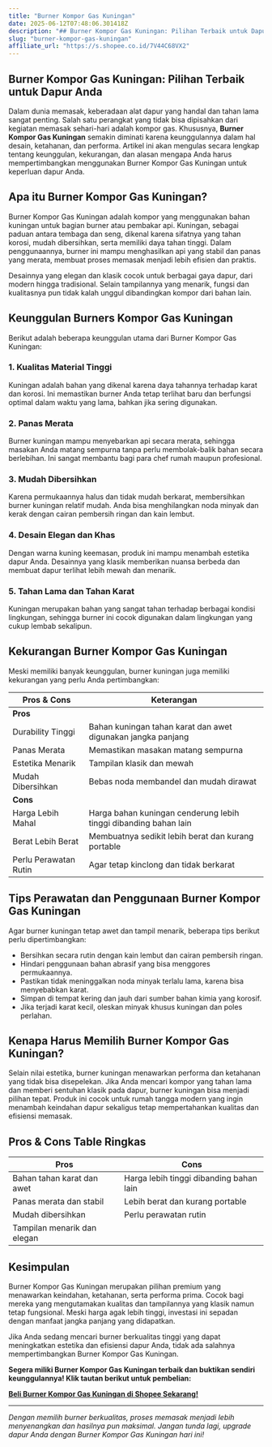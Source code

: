 ```yaml
---
title: "Burner Kompor Gas Kuningan"
date: 2025-06-12T07:48:06.301418Z
description: "## Burner Kompor Gas Kuningan: Pilihan Terbaik untuk Dapur Anda..."
slug: "burner-kompor-gas-kuningan"
affiliate_url: "https://s.shopee.co.id/7V44C68VX2"
---
```

## Burner Kompor Gas Kuningan: Pilihan Terbaik untuk Dapur Anda

Dalam dunia memasak, keberadaan alat dapur yang handal dan tahan lama sangat penting. Salah satu perangkat yang tidak bisa dipisahkan dari kegiatan memasak sehari-hari adalah kompor gas. Khususnya, **Burner Kompor Gas Kuningan** semakin diminati karena keunggulannya dalam hal desain, ketahanan, dan performa. Artikel ini akan mengulas secara lengkap tentang keunggulan, kekurangan, dan alasan mengapa Anda harus mempertimbangkan menggunakan Burner Kompor Gas Kuningan untuk keperluan dapur Anda.

## Apa itu Burner Kompor Gas Kuningan?

Burner Kompor Gas Kuningan adalah kompor yang menggunakan bahan kuningan untuk bagian burner atau pembakar api. Kuningan, sebagai paduan antara tembaga dan seng, dikenal karena sifatnya yang tahan korosi, mudah dibersihkan, serta memiliki daya tahan tinggi. Dalam penggunaannya, burner ini mampu menghasilkan api yang stabil dan panas yang merata, membuat proses memasak menjadi lebih efisien dan praktis.

Desainnya yang elegan dan klasik cocok untuk berbagai gaya dapur, dari modern hingga tradisional. Selain tampilannya yang menarik, fungsi dan kualitasnya pun tidak kalah unggul dibandingkan kompor dari bahan lain.

## Keunggulan Burners Kompor Gas Kuningan

Berikut adalah beberapa keunggulan utama dari Burner Kompor Gas Kuningan:

### 1. Kualitas Material Tinggi
Kuningan adalah bahan yang dikenal karena daya tahannya terhadap karat dan korosi. Ini memastikan burner Anda tetap terlihat baru dan berfungsi optimal dalam waktu yang lama, bahkan jika sering digunakan.

### 2. Panas Merata
Burner kuningan mampu menyebarkan api secara merata, sehingga masakan Anda matang sempurna tanpa perlu membolak-balik bahan secara berlebihan. Ini sangat membantu bagi para chef rumah maupun profesional.

### 3. Mudah Dibersihkan
Karena permukaannya halus dan tidak mudah berkarat, membersihkan burner kuningan relatif mudah. Anda bisa menghilangkan noda minyak dan kerak dengan cairan pembersih ringan dan kain lembut.

### 4. Desain Elegan dan Khas
Dengan warna kuning keemasan, produk ini mampu menambah estetika dapur Anda. Desainnya yang klasik memberikan nuansa berbeda dan membuat dapur terlihat lebih mewah dan menarik.

### 5. Tahan Lama dan Tahan Karat
Kuningan merupakan bahan yang sangat tahan terhadap berbagai kondisi lingkungan, sehingga burner ini cocok digunakan dalam lingkungan yang cukup lembab sekalipun.

## Kekurangan Burner Kompor Gas Kuningan

Meski memiliki banyak keunggulan, burner kuningan juga memiliki kekurangan yang perlu Anda pertimbangkan:

| **Pros & Cons**                   | **Keterangan**                                         |
|-----------------------------------|---------------------------------------------------------|
| **Pros**                        |                                                         |
| Durability Tinggi               | Bahan kuningan tahan karat dan awet digunakan jangka panjang |
| Panas Merata                     | Memastikan masakan matang sempurna                     |
| Estetika Menarik                 | Tampilan klasik dan mewah                              |
| Mudah Dibersihkan               | Bebas noda membandel dan mudah dirawat                |
| **Cons**                         |                                                         |
| Harga Lebih Mahal               | Harga bahan kuningan cenderung lebih tinggi dibanding bahan lain |
| Berat Lebih Berat               | Membuatnya sedikit lebih berat dan kurang portable    |
| Perlu Perawatan Rutin           | Agar tetap kinclong dan tidak berkarat                 |

## Tips Perawatan dan Penggunaan Burner Kompor Gas Kuningan

Agar burner kuningan tetap awet dan tampil menarik, beberapa tips berikut perlu dipertimbangkan:

- Bersihkan secara rutin dengan kain lembut dan cairan pembersih ringan.
- Hindari penggunaan bahan abrasif yang bisa menggores permukaannya.
- Pastikan tidak meninggalkan noda minyak terlalu lama, karena bisa menyebabkan karat.
- Simpan di tempat kering dan jauh dari sumber bahan kimia yang korosif.
- Jika terjadi karat kecil, oleskan minyak khusus kuningan dan poles perlahan.

## Kenapa Harus Memilih Burner Kompor Gas Kuningan?

Selain nilai estetika, burner kuningan menawarkan performa dan ketahanan yang tidak bisa disepelekan. Jika Anda mencari kompor yang tahan lama dan memberi sentuhan klasik pada dapur, burner kuningan bisa menjadi pilihan tepat. Produk ini cocok untuk rumah tangga modern yang ingin menambah keindahan dapur sekaligus tetap mempertahankan kualitas dan efisiensi memasak.

## Pros & Cons Table Ringkas

| **Pros**                     | **Cons**                              |
|------------------------------|--------------------------------------|
| Bahan tahan karat dan awet  | Harga lebih tinggi dibanding bahan lain |
| Panas merata dan stabil     | Lebih berat dan kurang portable   |
| Mudah dibersihkan           | Perlu perawatan rutin             |
| Tampilan menarik dan elegan |                                   |

## Kesimpulan

Burner Kompor Gas Kuningan merupakan pilihan premium yang menawarkan keindahan, ketahanan, serta performa prima. Cocok bagi mereka yang mengutamakan kualitas dan tampilannya yang klasik namun tetap fungsional. Meski harga agak lebih tinggi, investasi ini sepadan dengan manfaat jangka panjang yang didapatkan.

Jika Anda sedang mencari burner berkualitas tinggi yang dapat meningkatkan estetika dan efisiensi dapur Anda, tidak ada salahnya mempertimbangkan Burner Kompor Gas Kuningan.

**Segera miliki Burner Kompor Gas Kuningan terbaik dan buktikan sendiri keunggulannya! Klik tautan berikut untuk pembelian:**

[**Beli Burner Kompor Gas Kuningan di Shopee Sekarang!**](https://s.shopee.co.id/7V44C68VX2)

---

*Dengan memilih burner berkualitas, proses memasak menjadi lebih menyenangkan dan hasilnya pun maksimal. Jangan tunda lagi, upgrade dapur Anda dengan Burner Kompor Gas Kuningan hari ini!*
